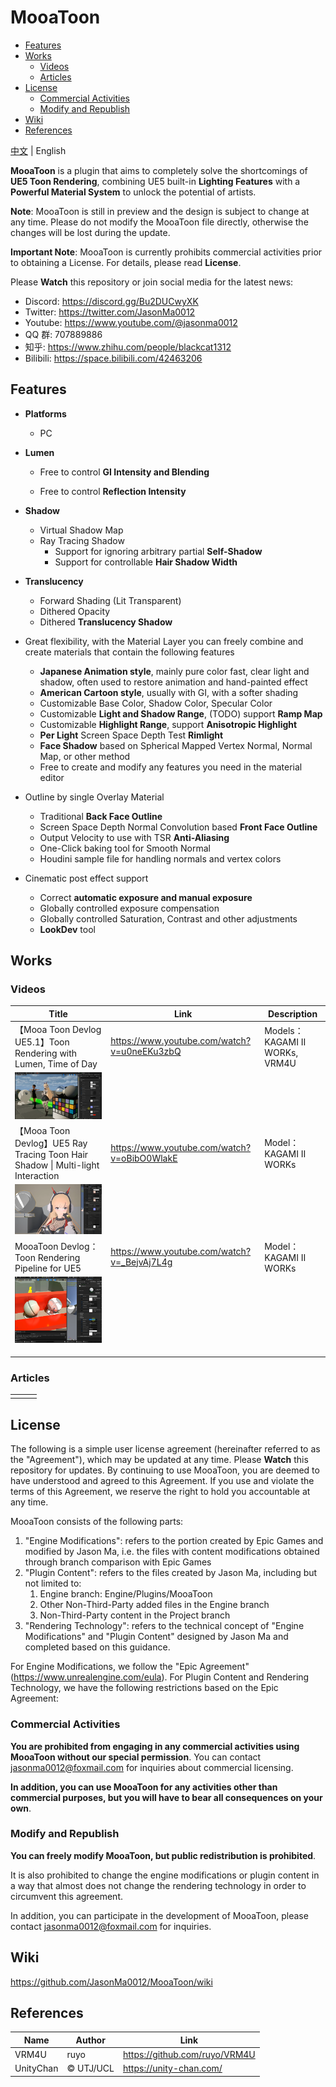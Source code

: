 # MooaToon

- [Features](#features)
- [Works](#works)
  * [Videos](#videos)
  * [Articles](#articles)
- [License](#license)
  * [Commercial Activities](#commercial-activities)
  * [Modify and Republish](#modify-and-republish)
- [Wiki](#wiki)
- [References](#references)



[中文](https://github.com/JasonMa0012/MooaToon/blob/main/README_CN.md) | English

**MooaToon** is a plugin that aims to completely solve the shortcomings of **UE5 Toon Rendering**, combining UE5 built-in **Lighting Features** with a **Powerful Material System** to unlock the potential of artists.



**Note**: MooaToon is still in preview and the design is subject to change at any time. Please do not modify the MooaToon file directly, otherwise the changes will be lost during the update.

**Important Note**: MooaToon is currently prohibits commercial activities prior to obtaining a License. For details, please read **License**.

Please **Watch** this repository or join social media for the latest news:

- Discord: https://discord.gg/Bu2DUCwyXK
- Twitter: https://twitter.com/JasonMa0012
- Youtube: https://www.youtube.com/@jasonma0012
- QQ 群: 707889886
- 知乎: https://www.zhihu.com/people/blackcat1312
- Bilibili: https://space.bilibili.com/42463206



## Features

- **Platforms**
	- PC
- **Lumen**
  - Free to control **GI Intensity and Blending**

  - Free to control **Reflection Intensity**

- **Shadow**
  - Virtual Shadow Map
  - Ray Tracing Shadow
    - Support for ignoring arbitrary partial **Self-Shadow**
    - Support for controllable **Hair Shadow Width**
- **Translucency**
  - Forward Shading (Lit Transparent)
  - Dithered Opacity
  - Dithered **Translucency Shadow**
- Great flexibility, with the Material Layer you can freely combine and create materials that contain the following features

  - **Japanese Animation style**, mainly pure color fast, clear light and shadow, often used to restore animation and hand-painted effect
  - **American Cartoon style**, usually with GI, with a softer shading
  - Customizable Base Color, Shadow Color, Specular Color
  - Customizable **Light and Shadow Range**, (TODO) support **Ramp Map**
  - Customizable **Highlight Range**, support **Anisotropic Highlight**
  - **Per Light** Screen Space Depth Test **Rimlight**
  - **Face Shadow** based on Spherical Mapped Vertex Normal, Normal Map, or other method
  - Free to create and modify any features you need in the material editor
- Outline by single Overlay Material
  - Traditional **Back Face Outline**
  - Screen Space Depth Normal Convolution based **Front Face Outline**
  - Output Velocity to use with TSR **Anti-Aliasing**
  - One-Click baking tool for Smooth Normal
  - Houdini sample file for handling normals and vertex colors

- Cinematic post effect support

  - Correct **automatic exposure and manual exposure**
  - Globally controlled exposure compensation
  - Globally controlled Saturation, Contrast and other adjustments
  - **LookDev** tool


## Works

### Videos

| Title                                                        | Link                                        | Description                   |
| ------------------------------------------------------------ | ------------------------------------------- | ----------------------------- |
| 【Mooa Toon Devlog UE5.1】Toon Rendering with Lumen, Time of Day | https://www.youtube.com/watch?v=u0neEKu3zbQ | Models：KAGAMI Ⅱ WORKs, VRM4U |
| ![image-20221118014720535](README_CN.assets/image-20221118014720535.png) |                                             |                               |
| 【Mooa Toon Devlog】UE5 Ray Tracing Toon Hair Shadow \| Multi-light Interaction | https://www.youtube.com/watch?v=oBibO0WlakE | Model：KAGAMI Ⅱ WORKs         |
| ![image-20220723170300020](README_CN.assets/image-20220723170300020.png) |                                             |                               |
| MooaToon Devlog：Toon Rendering Pipeline for UE5             | https://www.youtube.com/watch?v=_BejvAj7L4g | Model：KAGAMI Ⅱ WORKs         |
| ![image-20220613220050376](README_CN.assets/image-20220613220050376.png) |                                             |                               |
|                                                              |                                             |                               |
|                                                              |                                             |                               |
|                                                              |                                             |                               |

### Articles

|      |      |      |
| ---- | ---- | ---- |
|      |      |      |

## License

The following is a simple user license agreement (hereinafter referred to as the "Agreement"), which may be updated at any time. Please **Watch** this repository for updates. By continuing to use MooaToon, you are deemed to have understood and agreed to this Agreement. If you use and violate the terms of this Agreement, we reserve the right to hold you accountable at any time.

MooaToon consists of the following parts:

1. "Engine Modifications": refers to the portion created by Epic Games and modified by Jason Ma, i.e. the files with content modifications obtained through branch comparison with Epic Games
2. "Plugin Content": refers to the files created by Jason Ma, including but not limited to:
   1. Engine branch: Engine/Plugins/MooaToon
   2. Other Non-Third-Party added files in the Engine branch
   3. Non-Third-Party content in the Project branch
3. "Rendering Technology": refers to the technical concept of "Engine Modifications" and "Plugin Content" designed by Jason Ma and completed based on this guidance.

For Engine Modifications, we follow the "Epic Agreement" (https://www.unrealengine.com/eula). For Plugin Content and Rendering Technology, we have the following restrictions based on the Epic Agreement:

### Commercial Activities

**You are prohibited from engaging in any commercial activities using MooaToon without our special permission**. You can contact jasonma0012@foxmail.com for inquiries about commercial licensing.

**In addition, you can use MooaToon for any activities other than commercial purposes, but you will have to bear all consequences on your own**.

### Modify and Republish

**You can freely modify MooaToon, but public redistribution is prohibited**.

It is also prohibited to change the engine modifications or plugin content in a way that almost does not change the rendering technology in order to circumvent this agreement.

In addition, you can participate in the development of MooaToon, please contact jasonma0012@foxmail.com for inquiries.

## Wiki

https://github.com/JasonMa0012/MooaToon/wiki



## References

| Name      | Author    | Link                          |
| --------- | --------- | ----------------------------- |
| VRM4U     | ruyo      | https://github.com/ruyo/VRM4U |
| UnityChan | © UTJ/UCL | https://unity-chan.com/       |

